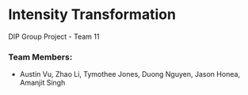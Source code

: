 # Intensity Transformation
DIP Group Project - Team 11 
### Team Members:
 - Austin Vu, Zhao Li, Tymothee Jones, Duong Nguyen, Jason Honea, Amanjit Singh
